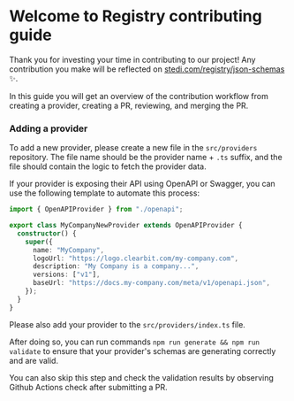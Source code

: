 # Welcome to Registry contributing guide

Thank you for investing your time in contributing to our project! Any contribution you make will be reflected on [stedi.com/registry/json-schemas](https://www.stedi.com/registry/json-schemas) :sparkles:.

In this guide you will get an overview of the contribution workflow from creating a provider, creating a PR, reviewing, and merging the PR.

### Adding a provider

To add a new provider, please create a new file in the `src/providers` repository. The file name should be the provider name + `.ts` suffix, and the file should contain the logic to fetch the provider data.

If your provider is exposing their API using OpenAPI or Swagger, you can use the following template to automate this process:

```ts
import { OpenAPIProvider } from "./openapi";

export class MyCompanyNewProvider extends OpenAPIProvider {
  constructor() {
    super({
      name: "MyCompany",
      logoUrl: "https://logo.clearbit.com/my-company.com",
      description: "My Company is a company...",
      versions: ["v1"],
      baseUrl: "https://docs.my-company.com/meta/v1/openapi.json",
    });
  }
}
```

Please also add your provider to the `src/providers/index.ts` file.

After doing so, you can run commands `npm run generate && npm run validate` to ensure that your provider's schemas are generating correctly and are valid.

You can also skip this step and check the validation results by observing Github Actions check after submitting a PR.
